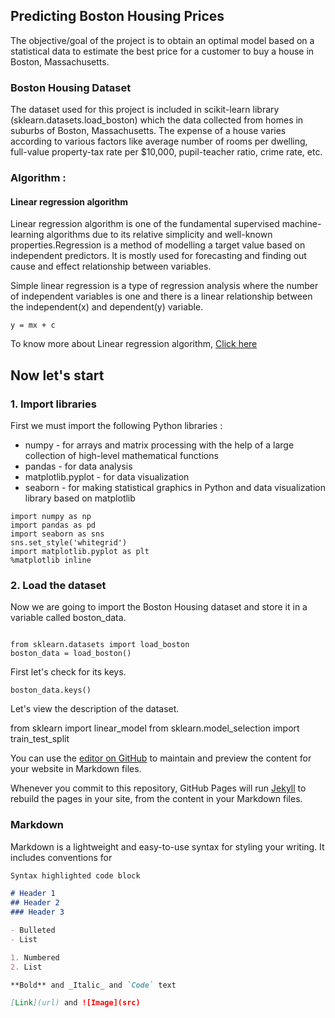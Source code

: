 ## Predicting Boston Housing Prices


The objective/goal of the project is to obtain an optimal model based on a statistical data to estimate the best price for a customer to buy a house in Boston, Massachusetts. 

### Boston Housing Dataset 
The dataset used for this project is included in scikit-learn library (sklearn.datasets.load_boston) which the data collected from homes in suburbs of Boston, Massachusetts. The expense of a house varies according to various factors like average number of rooms per dwelling, full-value property-tax rate per $10,000,  pupil-teacher ratio, crime rate, etc.

### Algorithm : 
#### Linear regression algorithm
Linear regression algorithm is one of the fundamental supervised machine-learning algorithms due to its relative simplicity and well-known properties.Regression is a method of modelling a target value based on independent predictors. It is mostly used for forecasting and finding out cause and effect relationship between variables.

Simple linear regression is a type of regression analysis where the number of independent variables is one and there is a linear relationship between the independent(x) and dependent(y) variable.
```
y = mx + c
```

To know more about Linear regression algorithm, [Click here](https://towardsdatascience.com/introduction-to-machine-learning-algorithms-linear-regression-14c4e325882a)


## Now let's start 

### 1. Import libraries 
First we must import the following Python libraries :

* numpy - for arrays and matrix processing with the help of a large collection of high-level mathematical functions
* pandas - for data analysis
* matplotlib.pyplot - for data visualization
* seaborn - for making statistical graphics in Python and data visualization library based on matplotlib

```python3
import numpy as np 
import pandas as pd 
import seaborn as sns
sns.set_style('whitegrid')
import matplotlib.pyplot as plt
%matplotlib inline

```
### 2. Load the dataset
Now we are going to import the Boston Housing dataset and store it in a variable called boston_data.
```python3

from sklearn.datasets import load_boston
boston_data = load_boston()
```
First let's check for its keys.
```python3
boston_data.keys()
```
Let's view the description of the dataset.






from sklearn import linear_model
from sklearn.model_selection import train_test_split



You can use the [editor on GitHub](https://github.com/marlonfernandes19/marlonfernandes19.github.io/edit/master/index.md) to maintain and preview the content for your website in Markdown files.

Whenever you commit to this repository, GitHub Pages will run [Jekyll](https://jekyllrb.com/) to rebuild the pages in your site, from the content in your Markdown files.

### Markdown

Markdown is a lightweight and easy-to-use syntax for styling your writing. It includes conventions for

```markdown
Syntax highlighted code block

# Header 1
## Header 2
### Header 3

- Bulleted
- List

1. Numbered
2. List

**Bold** and _Italic_ and `Code` text

[Link](url) and ![Image](src)
```
